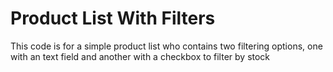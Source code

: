 # Product List With Filters

This code is for a simple product list who contains two filtering options, one with an text field and another with a checkbox to filter by stock